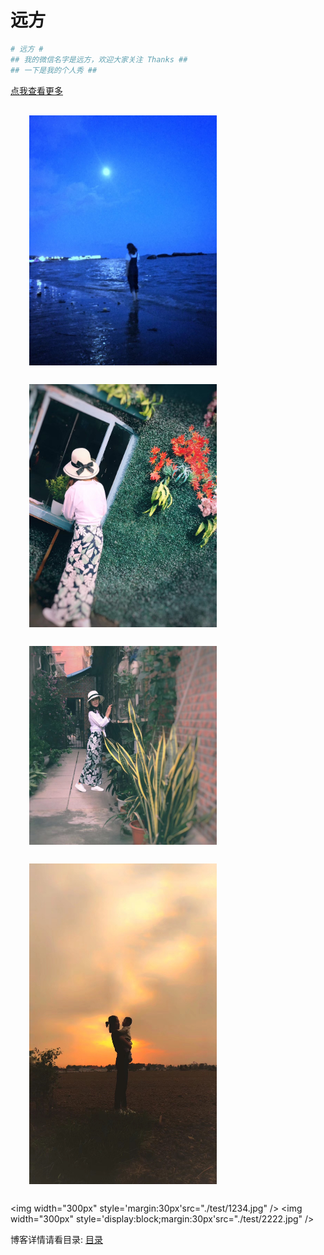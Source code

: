 # 远方 #
```sh
# 远方 #
## 我的微信名字是远方，欢迎大家关注 Thanks ##
## 一下是我的个人秀 ##
```
<a href='index.html'>点我查看更多</a>
<img width="300px" style='display:block;margin:30px' src="./test/11.jpg" />
<img width="300px" style='display:block;margin:30px' src="./test/12.jpg" />
<img width="300px" style='display:block;margin:30px' src="./test/123.jpg" />
<img width="300px" style='display:block;margin:30px' src="./test/1111.jpg" />
<img width="300px"  style='margin:30px'src="./test/1234.jpg" />
<img width="300px" style='display:block;margin:30px'src="./test/2222.jpg" />

 博客详情请看目录: [目录](SUMMARY.md)